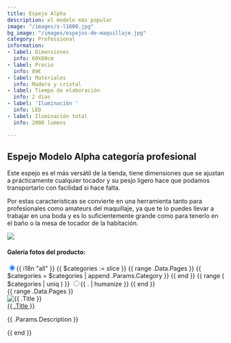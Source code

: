 ```yaml
---
title: Espejo Alpha
description: el modelo más popular
image: "/images/s-l1600.jpg"
bg_image: "/images/espejos-de-maquillaje.jpg"
category: Professional
information:
- label: Dimensiones
  info: 60X80cm
- label: Precio
  info: 89€
- label: Materiales
  info: Madera y cristal
- label: Tiempo de elaboración
  info: 2 días
- label: 'Iluminación '
  info: LED
- label: Iluminación total
  info: 2000 lumens

---
```

## Espejo Modelo Alpha categoría profesional

Este espejo es el más versátil de la tienda, tiene dimensiones que se ajustan a prácticamente cualquier tocador y su pesjo ligero hace que podamos transportarlo con facilidad si hace falta.

Por estas características se convierte en una herramienta tanto para profesionales como amateurs del maquillaje, ya que te lo puedes llevar a trabajar en una boda y es lo suficientemente grande como para tenerlo en el baño o la mesa de tocador de la habitación.

[![](/images/boton.png)](https://espejosdemaquillaje.netlify.app/contact/ "Pedir")

#### Galería fotos del producto:

<!-- Portfolio Start -->
<section class="portfolio-work">
  <div class="container">
    <div class="row">
      <div class="col-md-12">
        <div class="block">
          <div class="portfolio-menu">
            <div class="btn-group btn-group-toggle justify-content-center" data-toggle="buttons">
              <label class="btn btn-sm btn-primary active">
                <input type="radio" name="shuffle-filter" value="all" checked="checked">{{ i18n "all" }}
              </label>
              {{ $categories := slice }}
              {{ range .Data.Pages }}
              {{ $categories = $categories | append .Params.Category }}
              {{ end }}
              {{ range ( $categories | uniq ) }}
              <label class="btn btn-sm btn-primary">
                <input type="radio" name="shuffle-filter" value="{{ . | urlize }}">{{ . | humanize }}
              </label>
              {{ end }}
            </div>
          </div>
          <div class="row shuffle-wrapper">
            {{ range .Data.Pages }}
            <div class="col-md-4 portfolio-item shuffle-item" data-groups="[&quot;{{ .Params.Category | urlize }}&quot;]">
              <img src="{{ .Params.Image | relURL }}" alt="{{ .Title }}">
              <div class="portfolio-hover">
                <div class="portfolio-content">
                  <a href="{{ .Params.Image | relURL }}" class="portfolio-popup"><i class="icon ion-search"></i></a>
                  <a class="h3" href="{{ .Permalink }}">{{ .Title }}</a>
                  <p>{{ .Params.Description }}</p>
                </div>
              </div>
            </div>
            {{ end }}
          </div>
        </div>
      </div>
    </div>
  </div>
</section>
